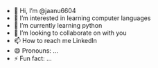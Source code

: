 - 👋 Hi, I’m @jaanu6604
- 👀 I’m interested in learning computer languages
- 🌱 I’m currently learning python
- 💞️ I’m looking to collaborate on with you
- 📫 How to reach me Linkedln
- 😄 Pronouns: ...
- ⚡ Fun fact: ...

<!---
jaanu6604/jaanu6604 is a ✨ special ✨ repository because its `README.md` (this file) appears on your GitHub profile.
You can click the Preview link to take a look at your changes.
--->

